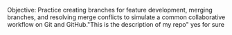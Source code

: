 Objective: Practice creating branches for feature development, merging branches, and resolving merge conflicts to simulate a common collaborative workflow on Git and GitHub."This is the description of my repo" yes for sure
